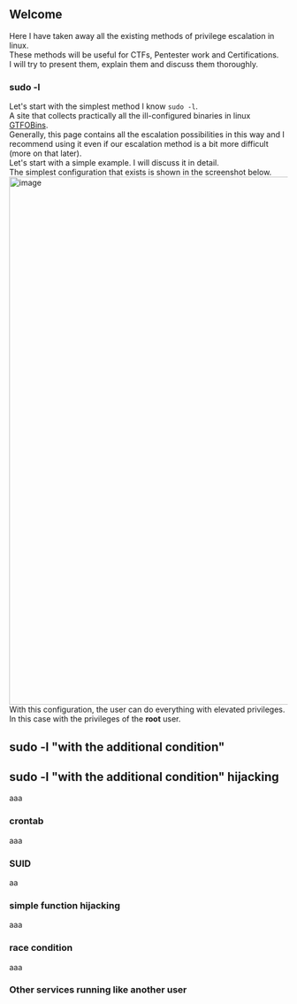 ## Welcome 

Here I have taken away all the existing methods of privilege escalation in linux. <br>
These methods will be useful for CTFs, Pentester work and Certifications.<br>
I will try to present them, explain them and discuss them thoroughly.<br>

### sudo -l

Let's start with the simplest method I know `sudo -l`. <br>
A site that collects practically all the ill-configured binaries in linux [GTFOBins](https://gtfobins.github.io/).<br>
Generally, this page contains all the escalation possibilities in this way and I recommend using it even if our escalation method is a bit more difficult (more on that later).<br>
Let's start with a simple example. I will discuss it in detail.<br>
The simplest configuration that exists is shown in the screenshot below.
<img width="954" alt="image" src="https://user-images.githubusercontent.com/108422861/176632127-5e49e0ba-33dc-448b-9127-791be0883853.png"><br>
With this configuration, the user can do everything with elevated privileges. In this case with the privileges of the <b>root</b> user. <br>

## sudo -l "with the additional condition"




## sudo -l "with the additional condition" hijacking
aaa
### crontab
aaa

### SUID
aa

### simple function hijacking
aaa
### race condition
aaa
### Other services running like another user



